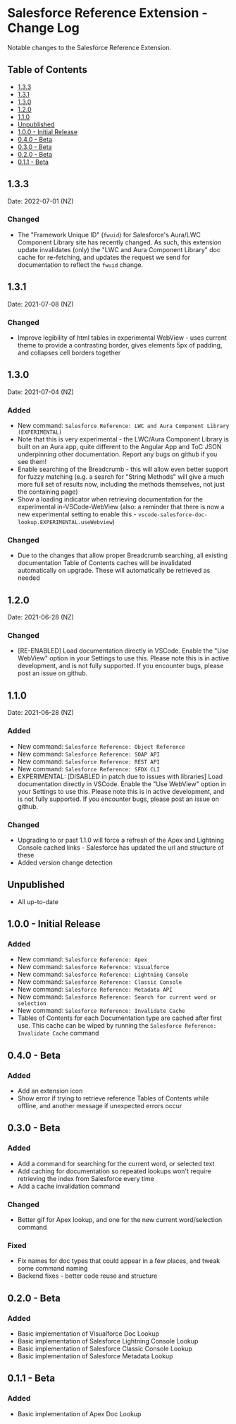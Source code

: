 # Salesforce Reference Extension - Change Log

Notable changes to the Salesforce Reference Extension.

## Table of Contents
- [1.3.3](#133)
- [1.3.1](#131)
- [1.3.0](#130)
- [1.2.0](#120)
- [1.1.0](#110)
- [Unpublished](#unpublished)
- [1.0.0 - Initial Release](#100---initial-release)
- [0.4.0 - Beta](#040---beta)
- [0.3.0 - Beta](#030---beta)
- [0.2.0 - Beta](#020---beta)
- [0.1.1 - Beta](#011---beta)

## 1.3.3
Date: 2022-07-01 (NZ)
### Changed
 - The "Framework Unique ID" (`fwuid`) for Salesforce's Aura/LWC Component Library site has recently changed. As such, this extension update invalidates (only) the "LWC and Aura Component Library" doc cache for re-fetching, and updates the request we send for documentation to reflect the `fwuid` change.

## 1.3.1
Date: 2021-07-08 (NZ)
### Changed
 - Improve legibility of html tables in experimental WebView - uses current theme to provide a contrasting border, gives elements 5px of padding, and collapses cell borders together

## 1.3.0
Date: 2021-07-04 (NZ)
### Added
 - New command: `Salesforce Reference: LWC and Aura Component Library (EXPERIMENTAL)`
  - Note that this is very experimental - the LWC/Aura Component Library is built on an Aura app, quite different to the Angular App and ToC JSON underpinning other documentation. Report any bugs on github if you see them!
 - Enable searching of the Breadcrumb - this will allow even better support for fuzzy matching (e.g. a search for "String Methods" will give a much more full set of results now,  including the methods themselves, not just the containing page)
 - Show a loading indicator when retrieving documentation for the experimental in-VSCode-WebView (also: a reminder that there is now a new experimental setting to enable this - `vscode-salesforce-doc-lookup.EXPERIMENTAL.useWebview`)
### Changed
 - Due to the changes that allow proper Breadcrumb searching, all existing documentation Table of Contents caches will be invalidated automatically on upgrade. These will automatically be retrieved as needed

## 1.2.0
Date: 2021-06-28 (NZ)
### Changed
 - \[RE-ENABLED\] Load documentation directly in VSCode. Enable the "Use WebView" option in your Settings to use this. Please note this is in active development, and is not fully supported. If you encounter bugs, please post an issue on github.
## 1.1.0
Date: 2021-06-28 (NZ)
### Added
 - New command: `Salesforce Reference: Object Reference`
 - New command: `Salesforce Reference: SOAP API`
 - New command: `Salesforce Reference: REST API`
 - New command: `Salesforce Reference: SFDX CLI`
 - EXPERIMENTAL: [DISABLED in patch due to issues with libraries] Load documentation directly in VSCode. Enable the "Use WebView" option in your Settings to use this. Please note this is in active development, and is not fully supported. If you encounter bugs, please post an issue on github.
### Changed
 - Upgrading to or past 1.1.0 will force a refresh of the Apex and Lightning Console cached links - Salesforce has updated the url and structure of these
 - Added version change detection
## Unpublished
 - All up-to-date
## 1.0.0 - Initial Release
### Added
 - New command: `Salesforce Reference: Apex`
 - New command: `Salesforce Reference: Visualforce`
 - New command: `Salesforce Reference: Lightning Console`
 - New command: `Salesforce Reference: Classic Console`
 - New command: `Salesforce Reference: Metadata API`
 - New command: `Salesforce Reference: Search for current word or selection`
 - New command: `Salesforce Reference: Invalidate Cache`
 - Tables of Contents for each Documentation type are cached after first use. This cache can be wiped by running the `Salesforce Reference: Invalidate Cache` command

## 0.4.0 - Beta
### Added
- Add an extension icon
- Show error if trying to retrieve reference Tables of Contents while offline, and another message if unexpected errors occur

## 0.3.0 - Beta
### Added
- Add a command for searching for the current word, or selected text
- Add caching for documentation so repeated lookups won't require retrieving the index from Salesforce every time
- Add a cache invalidation command
### Changed
- Better gif for Apex lookup, and one for the new current word/selection command
### Fixed
- Fix names for doc types that could appear in a few places, and tweak some command naming
- Backend fixes - better code reuse and structure

## 0.2.0 - Beta
### Added
- Basic implementation of Visualforce Doc Lookup
- Basic implementation of Salesforce Lightning Console Lookup
- Basic implementation of Salesforce Classic Console Lookup
- Basic implementation of Salesforce Metadata Lookup

## 0.1.1 - Beta
### Added
- Basic implementation of Apex Doc Lookup
